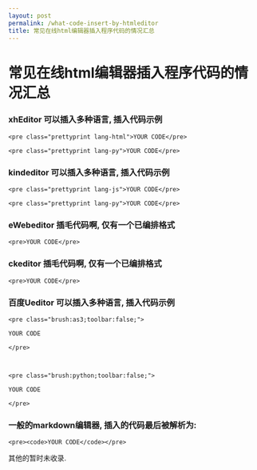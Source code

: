 ```yaml
---
layout: post
permalink: /what-code-insert-by-htmleditor
title: 常见在线html编辑器插入程序代码的情况汇总
---
```


# 常见在线html编辑器插入程序代码的情况汇总 #


### xhEditor 可以插入多种语言, 插入代码示例 ###

    <pre class="prettyprint lang-html">YOUR CODE</pre>

    <pre class="prettyprint lang-py">YOUR CODE</pre>



### kindeditor 可以插入多种语言, 插入代码示例 ###

    <pre class="prettyprint lang-js">YOUR CODE</pre>

    <pre class="prettyprint lang-py">YOUR CODE</pre>



### eWebeditor 插毛代码啊, 仅有一个已编排格式 ###

    <pre>YOUR CODE</pre>



### ckeditor 插毛代码啊, 仅有一个已编排格式 ###

    <pre>YOUR CODE</pre>



### 百度Ueditor 可以插入多种语言, 插入代码示例 ###

    <pre class="brush:as3;toolbar:false;">

    YOUR CODE

    </pre>



    <pre class="brush:python;toolbar:false;">

    YOUR CODE

    </pre>



### 一般的markdown编辑器, 插入的代码最后被解析为: ###

    <pre><code>YOUR CODE</code></pre>



其他的暂时未收录.